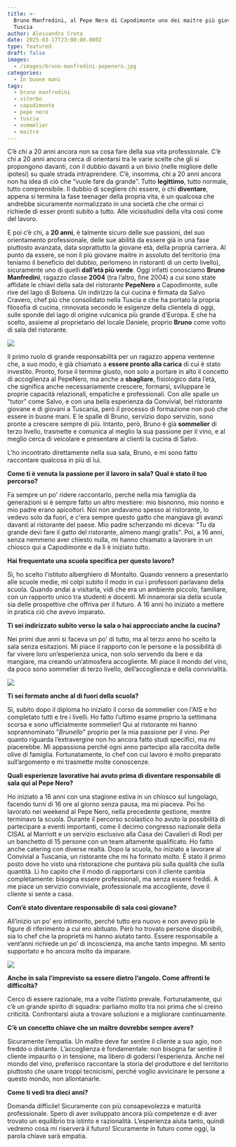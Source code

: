 ```yaml
---
title: >-
  Bruno Manfredini, al Pepe Nero di Capodimonte uno dei maitre più giovani della
  Tuscia
author: Alessandro Creta
date: 2025-03-17T23:00:00.000Z
type: featured
draft: false
images:
  - /images/bruno-manfredini-pepenero.jpg
categories:
  - In buone mani
tags:
  - bruno manfredini
  - viterbo
  - capodimonte
  - pepe nero
  - tuscia
  - sommelier
  - maitre
---
```


C’è chi a 20 anni ancora non sa cosa fare della sua vita professionale. C’è chi a 20 anni ancora cerca di orientarsi tra le varie scelte che gli si propongono davanti, con il dubbio davanti a un bivio (nelle migliore delle ipotesi) su quale strada intraprendere. C’è, insomma, chi a 20 anni ancora non ha idea di ciò che “vuole fare da grande”. Tutto **legittimo**, tutto normale, tutto comprensibile. Il dubbio di scegliere chi essere, o chi **diventare**, appena si termina la fase teenager della propria vita, è un qualcosa che andrebbe sicuramente normalizzato in una società che che ormai ci richiede di esser pronti subito a tutto. Alle vicissitudini della vita così come del lavoro.

E poi c’è chi, a **20 anni**, è talmente sicuro delle sue passioni, del suo orientamento professionale, delle sue abilità da essere già in una fase piuttosto avanzata, data soprattutto la giovane età, della propria carriera. Al punto da essere, se non il più giovane maitre in assoluto del territorio (ma teniamo il beneficio del dubbio, perlomeno in ristoranti di un certo livello), sicuramente uno di quelli **dall’età più verde**. Oggi infatti conosciamo **Bruno Manfredini**, ragazzo classe **2004** (tra l’altro, fine 2004) a cui sono state affidate le chiavi della sala del ristorante **PepeNero** a Capodimonte, sulle rive del lago di Bolsena. Un indirizzo la cui cucina è firmata da Salvo Cravero, chef più che consolidato nella Tuscia e che ha portato la propria filosofia di cucina, rinnovata secondo le esigenze della clientela di oggi, sulle sponde del lago di origine vulcanica più grande d’Europa. E che ha scelto, assieme al proprietario del locale Daniele, proprio **Bruno** come volto di sala del ristorante.

![](/images/Bruno-Manfredini-maitre-PepeNero.jpg)

Il primo ruolo di grande responsabilità per un ragazzo appena ventenne che, a suo modo, è già chiamato a **essere pronto alla carica** di cui è stato investito. Pronto, forse il termine giusto, non solo a portare in alto il concetto di accoglienza al PepeNero, ma anche a **sbagliare**, fisiologico data l’età, che significa anche necessariamente crescere, formarsi, sviluppare le proprie capacità relazionali, empatiche e professionali. Con alle spalle un “tutor” come Salvo, e con una bella esperienza da Convivial, bel ristorante giovane e di giovani a Tuscania, però il processo di formazione non può che essere in buone mani. E le spalle di Bruno, servizio dopo servizio, sono pronte a crescere sempre di più. Intanto, però, Bruno è già **sommelier** di terzo livello, trasmette e comunica al meglio la sua passione per il vino, e al meglio cerca di veicolare e presentare ai clienti la cucina di Salvo.

L’ho incontrato direttamente nella sua sala, Bruno, e mi sono fatto raccontare qualcosa in più di lui.

**Come ti è venuta la passione per il lavoro in sala? Qual è stato il tuo percorso?**

Fa sempre un po' ridere raccontarlo, perché nella mia famiglia da generazioni si è sempre fatto un altro mestiere: mio bisnonno, mio nonno e mio padre erano apicoltori. Noi non andavamo spesso al ristorante, lo vedevo solo da fuori, e c'era sempre questo gatto che mangiava gli avanzi davanti al ristorante del paese. Mio padre scherzando mi diceva: "Tu da grande devi fare il gatto del ristorante, almeno mangi gratis". Poi, a 16 anni, senza nemmeno aver chiesto nulla, mi hanno chiamato a lavorare in un chiosco qui a Capodimonte e da lì è iniziato tutto.

**Hai frequentato una scuola specifica per questo lavoro?**

Sì, ho scelto l'istituto alberghiero di Montalto. Quando vennero a presentarlo alle scuole medie, mi colpì subito il modo in cui i professori parlavano della scuola. Quando andai a visitarla, vidi che era un ambiente piccolo, familiare, con un rapporto unico tra studenti e docenti. Mi innamorai sia della scuola sia delle prospettive che offriva per il futuro. A 16 anni ho iniziato a mettere in pratica ciò che avevo imparato.

**Ti sei indirizzato subito verso la sala o hai approcciato anche la cucina?**

Nei primi due anni si faceva un po’ di tutto, ma al terzo anno ho scelto la sala senza esitazioni. Mi piace il rapporto con le persone e la possibilità di far vivere loro un’esperienza unica, non solo servendo da bere e da mangiare, ma creando un’atmosfera accogliente. Mi piace il mondo del vino, da poco sono sommelier di terzo livello, dell’accoglienza e della convivialità.

![](/images/manfredini-bruno-alessandro-creta-centro-tavola.jpg)

**Ti sei formato anche al di fuori della scuola?**

Sì, subito dopo il diploma ho iniziato il corso da sommelier con l'AIS e ho completato tutti e tre i livelli. Ho fatto l’ultimo esame proprio la settimana scorsa e sono ufficialmente sommelier! Qui al ristorante mi hanno soprannominato "*Brunello*" proprio per la mia passione per il vino. Per quanto riguarda l’extravergine non ho ancora fatto studi specifici, ma mi piacerebbe. Mi appassiona perché ogni anno partecipo alla raccolta delle olive di famiglia. Fortunatamente, lo chef con cui lavoro è molto preparato sull’argomento e mi trasmette molte conoscenze.

**Quali esperienze lavorative hai avuto prima di diventare responsabile di sala qui al Pepe Nero?**

Ho iniziato a 16 anni con una stagione estiva in un chiosco sul lungolago, facendo turni di 16 ore al giorno senza pausa, ma mi piaceva. Poi ho lavorato nei weekend al Pepe Nero, nella precedente gestione, mentre terminavo la scuola. Durante il percorso scolastico ho avuto la possibilità di partecipare a eventi importanti, come il decimo congresso nazionale della CISAL al Marriott e un servizio esclusivo alla Casa dei Cavalieri di Rodi per un banchetto di 15 persone con un team altamente qualificato. Ho fatto anche catering con diverse realtà. Dopo la scuola, ho iniziato a lavorare al Convivial a Tuscania, un ristorante che mi ha formato molto. È stato il primo posto dove ho visto una ristorazione che puntava più sulla qualità che sulla quantità. Lì ho capito che il modo di rapportarsi con il cliente cambia completamente: bisogna essere professionali, ma senza essere freddi. A me piace un servizio conviviale, professionale ma accogliente, dove il cliente si sente a casa.

**Com’è stato diventare responsabile di sala così giovane?**

All’inizio un po’ ero intimorito, perché tutto era nuovo e non avevo più le figure di riferimento a cui ero abituato. Però ho trovato persone disponibili, sia lo chef che la proprietà mi hanno aiutato tanto. Essere responsabile a vent’anni richiede un po’ di incoscienza, ma anche tanto impegno. Mi sento supportato e ho ancora molto da imparare.

![](</images/PepeNero capodimonte.jpg>)

**Anche in sala l’imprevisto sa essere dietro l’angolo. Come affronti le difficoltà?**

Cerco di essere razionale, ma a volte l’istinto prevale. Fortunatamente, qui c’è un grande spirito di squadra: parliamo molto tra noi prima che si creino criticità. Confrontarsi aiuta a trovare soluzioni e a migliorare continuamente.

**C’è un concetto chiave che un maître dovrebbe sempre avere?**

Sicuramente l’empatia. Un maître deve far sentire il cliente a suo agio, non freddo o distante. L’accoglienza è fondamentale: non bisogna far sentire il cliente impaurito o in tensione, ma libero di godersi l’esperienza. Anche nel mondo del vino, preferisco raccontare la storia del produttore e del territorio piuttosto che usare troppi tecnicismi, perché voglio avvicinare le persone a questo mondo, non allontanarle.

**Come ti vedi tra dieci anni?**

Domanda difficile! Sicuramente con più consapevolezza e maturità professionale. Spero di aver sviluppato ancora più competenze e di aver trovato un equilibrio tra istinto e razionalità. L’esperienza aiuta tanto, quindi vedremo cosa mi riserverà il futuro! Sicuramente in futuro come oggi, la parola chiave sarà empatia.
